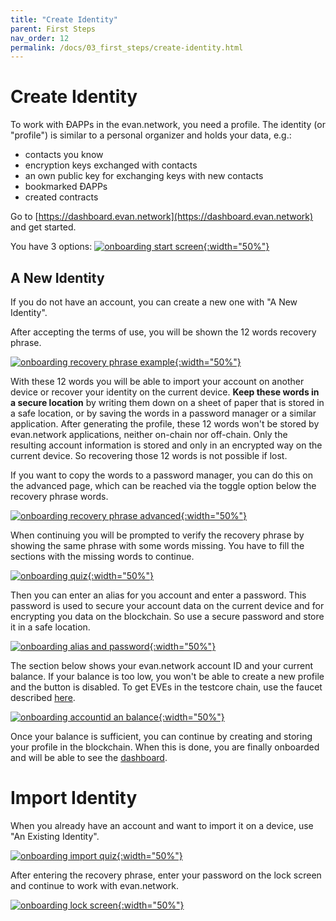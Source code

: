 ```yaml
---
title: "Create Identity"
parent: First Steps
nav_order: 12
permalink: /docs/03_first_steps/create-identity.html
---
```


# Create Identity

To work with ÐAPPs in the evan.network, you need a profile. The identity (or "profile") is similar to a personal organizer and holds your data, e.g.:
- contacts you know
- encryption keys exchanged with contacts
- an own public key for exchanging keys with new contacts
- bookmarked ÐAPPs
- created contracts

Go to [https://dashboard.evan.network](https://dashboard.evan.network) and get started.

You have 3 options:
[![onboarding start screen](/public/tutorial/onboarding_start.png){:width="50%"}](/public/tutorial/onboarding_start.png)


## A New Identity
If you do not have an account, you can create a new one with "A New Identity".

After accepting the terms of use, you will be shown the 12 words recovery phrase.

[![onboarding recovery phrase example](/public/tutorial/onboarding_new.png){:width="50%"}](/public/tutorial/onboarding_new.png)

With these 12 words you will be able to import your account on another device or recover your identity on the current device. **Keep these words in a secure location** by writing them down on a sheet of paper that is stored in a safe location, or by saving the words in a password manager or a similar application. After generating the profile, these 12 words won't be stored by evan.network applications, neither on-chain nor off-chain. Only the resulting account information is stored and only in an encrypted way on the current device. So recovering those 12 words is not possible if lost.

If you want to copy the words to a password manager, you can do this on the advanced page, which can be reached via the toggle option below the recovery phrase words.

[![onboarding recovery phrase advanced](/public/tutorial/onboarding_advanced.png){:width="50%"}](/public/tutorial/onboarding_advanced.png)

When continuing you will be prompted to verify the recovery phrase by showing the same phrase with some words missing. You have to fill the sections with the missing words to continue.

[![onboarding quiz](/public/tutorial/onboarding_quiz.png){:width="50%"}](/public/tutorial/onboarding_quiz.png)

Then you can enter an alias for you account and enter a password. This password is used to secure your account data on the current device and for encrypting you data on the blockchain. So use a secure password and store it in a safe location.

[![onboarding alias and password](/public/tutorial/onboarding_final1.png){:width="50%"}](/public/tutorial/onboarding_final1.png)

The section below shows your evan.network account ID and your current balance. If your balance is too low, you won't be able to create a new profile and the button is disabled. To get EVEs in the testcore chain, use the faucet described [here](https://evannetwork.github.io/doc/eve#development-tokens).

[![onboarding accountid an balance](/public/tutorial/onboarding_final2.png){:width="50%"}](/public/tutorial/onboarding_final2.png)

Once your balance is sufficient, you can continue by creating and storing your profile in the blockchain. When this is done, you are finally onboarded and will be able to see the [dashboard](/tutorial/dashboard).

# Import Identity
When you already have an account and want to import it on a device, use "An Existing Identity".

[![onboarding import quiz](/public/tutorial/onboarding_import_quiz.png){:width="50%"}](/public/tutorial/onboarding_import_quiz.png)

After entering the recovery phrase, enter your password on the lock screen and continue to work with evan.network.

[![onboarding lock screen](/public/tutorial/onboarding_locked.png){:width="50%"}](/public/tutorial/onboarding_locked.png)
